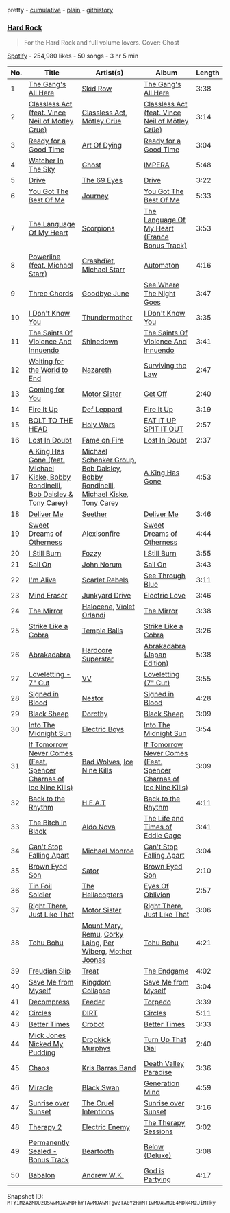 pretty - [cumulative](/playlists/cumulative/37i9dQZF1DX1X7WV84927n.md) - [plain](/playlists/plain/37i9dQZF1DX1X7WV84927n) - [githistory](https://github.githistory.xyz/mackorone/spotify-playlist-archive/blob/main/playlists/plain/37i9dQZF1DX1X7WV84927n)

### [Hard Rock](https://open.spotify.com/playlist/37i9dQZF1DX1X7WV84927n)

> For the Hard Rock and full volume lovers\. Cover: Ghost

[Spotify](https://open.spotify.com/user/spotify) - 254,980 likes - 50 songs - 3 hr 5 min

| No. | Title | Artist(s) | Album | Length |
|---|---|---|---|---|
| 1 | [The Gang's All Here](https://open.spotify.com/track/1k2wpoh1lyf4lNBUFtdLNK) | [Skid Row](https://open.spotify.com/artist/4opTS86dN9uO313J9CE8xg) | [The Gang's All Here](https://open.spotify.com/album/6vLJmmaxCG3wGckRBKc8H7) | 3:38 |
| 2 | [Classless Act \(feat\. Vince Neil of Motley Crue\)](https://open.spotify.com/track/05liOVVybQw3UyyrEOAcSw) | [Classless Act](https://open.spotify.com/artist/4UciATnuVJDY2ZMgiERxK1), [Mötley Crüe](https://open.spotify.com/artist/0cc6vw3VN8YlIcvr1v7tBL) | [Classless Act \(feat\. Vince Neil of Mötley Crüe\)](https://open.spotify.com/album/2TGWTcdEm3PydLgMmxBawv) | 3:14 |
| 3 | [Ready for a Good Time](https://open.spotify.com/track/5rX16XklyqZnUBM9fF59qc) | [Art Of Dying](https://open.spotify.com/artist/28DlNBW2UlEVVgTuCcYtTe) | [Ready for a Good Time](https://open.spotify.com/album/0CmMi5CVhUusvcNCd7HcN0) | 3:04 |
| 4 | [Watcher In The Sky](https://open.spotify.com/track/5ZZfo37znoAbkxbrt5YvJD) | [Ghost](https://open.spotify.com/artist/1Qp56T7n950O3EGMsSl81D) | [IMPERA](https://open.spotify.com/album/3fn4HfVz5dhmE0PG24rh6h) | 5:48 |
| 5 | [Drive](https://open.spotify.com/track/1PKSFV1n7pa3OgCGiUugLb) | [The 69 Eyes](https://open.spotify.com/artist/0Z1UczcSjwKNuv4HgdjH3b) | [Drive](https://open.spotify.com/album/4xgtygravIkm1QT6nEjFXY) | 3:22 |
| 6 | [You Got The Best Of Me](https://open.spotify.com/track/6knSCaCg0rVEw7jnvM4x19) | [Journey](https://open.spotify.com/artist/0rvjqX7ttXeg3mTy8Xscbt) | [You Got The Best Of Me](https://open.spotify.com/album/4IZ1clgmbfd5Vh3MwKZ0nt) | 5:33 |
| 7 | [The Language Of My Heart](https://open.spotify.com/track/4anwYZI6i9l5xi8caRrbo3) | [Scorpions](https://open.spotify.com/artist/27T030eWyCQRmDyuvr1kxY) | [The Language Of My Heart \(France Bonus Track\)](https://open.spotify.com/album/0Kmho2vdfbGmfJyyUesNoW) | 3:53 |
| 8 | [Powerline \(feat\. Michael Starr\)](https://open.spotify.com/track/6mCBk4OB2JXszZe9ATsZ0H) | [Crashdïet](https://open.spotify.com/artist/1cB013ULmW96lglRcrWTut), [Michael Starr](https://open.spotify.com/artist/6tTXfeP8gXGYMxWOz1Epwe) | [Automaton](https://open.spotify.com/album/0x9NVwmHIApAPGvIzC5mNo) | 4:16 |
| 9 | [Three Chords](https://open.spotify.com/track/5UZS4MsPlUYmdPTh7wQVSD) | [Goodbye June](https://open.spotify.com/artist/1l9I7G8J8AnMScWQwlNJ4M) | [See Where The Night Goes](https://open.spotify.com/album/7IAxaSFD3QeVzcaVisXzwg) | 3:47 |
| 10 | [I Don't Know You](https://open.spotify.com/track/7ay7vDG9NyF2NTrH15jpPZ) | [Thundermother](https://open.spotify.com/artist/18jTFcgHRRYHdwdof1MDZw) | [I Don't Know You](https://open.spotify.com/album/7wmnhGuLl0P3hl9jEwFn6O) | 3:35 |
| 11 | [The Saints Of Violence And Innuendo](https://open.spotify.com/track/3qdTM1rNjRUvmbuF4d82Mv) | [Shinedown](https://open.spotify.com/artist/70BYFdaZbEKbeauJ670ysI) | [The Saints Of Violence And Innuendo](https://open.spotify.com/album/3WgIObFq2Z0z5ulE29sCw4) | 3:41 |
| 12 | [Waiting for the World to End](https://open.spotify.com/track/4gNzAlHWjr73HycnkCcGSs) | [Nazareth](https://open.spotify.com/artist/6fvN9GmMCVKb5LY0WsnjFP) | [Surviving the Law](https://open.spotify.com/album/3Z5yXM2AoHoIUMqNXtZjYI) | 2:47 |
| 13 | [Coming for You](https://open.spotify.com/track/5iHpCkeNVzVo2nNVF7jqhJ) | [Motor Sister](https://open.spotify.com/artist/2PSgWUN5hVuv4LYulLxaT3) | [Get Off](https://open.spotify.com/album/1xxA0JiTUidQe7dMfIh7Wp) | 2:40 |
| 14 | [Fire It Up](https://open.spotify.com/track/2NtTPFydPxZnZ3p6wlkYdq) | [Def Leppard](https://open.spotify.com/artist/6H1RjVyNruCmrBEWRbD0VZ) | [Fire It Up](https://open.spotify.com/album/5BDAPbqXoXGOy8lwur9SxF) | 3:19 |
| 15 | [BOLT TO THE HEAD](https://open.spotify.com/track/5Hv8s5ts2YW4oYF6hTKKB3) | [Holy Wars](https://open.spotify.com/artist/2dTOWcCL0cYviin0Uz1lj4) | [EAT IT UP SPIT IT OUT](https://open.spotify.com/album/0dAQn8Qq1L1olB4QqQvARM) | 2:57 |
| 16 | [Lost In Doubt](https://open.spotify.com/track/0VUnK5QjwA7t5r5B15S0K7) | [Fame on Fire](https://open.spotify.com/artist/10Z7WzKMeIdNBKexi1YarP) | [Lost In Doubt](https://open.spotify.com/album/4MTpanFO4qaYv9OMltyt4e) | 2:37 |
| 17 | [A King Has Gone \(feat\. Michael Kiske, Bobby Rondinelli, Bob Daisley & Tony Carey\)](https://open.spotify.com/track/4hJY176L0CKPXcXkaGoQYY) | [Michael Schenker Group](https://open.spotify.com/artist/5uSY4FF3dZMCVSkZslKCHi), [Bob Daisley](https://open.spotify.com/artist/67vieFbFOOhGMEz0OLznOO), [Bobby Rondinelli](https://open.spotify.com/artist/3H2AYJg4F5mCMz9ak4FOEq), [Michael Kiske](https://open.spotify.com/artist/0gCtlB8zAb5lkus3e4X1ET), [Tony Carey](https://open.spotify.com/artist/4urvwbid7NFoVes5PTx9lV) | [A King Has Gone](https://open.spotify.com/album/2hfvFV1cayX5ditLOxlhDo) | 4:53 |
| 18 | [Deliver Me](https://open.spotify.com/track/4Xb2pl8kkMOqjiFRUZ4hKo) | [Seether](https://open.spotify.com/artist/6B5c4sch27tWHAGdarpPaW) | [Deliver Me](https://open.spotify.com/album/4J5ybYI29YiDIeDpwbvTBN) | 3:46 |
| 19 | [Sweet Dreams of Otherness](https://open.spotify.com/track/02AtE63KsG9iYLaznzv2aM) | [Alexisonfire](https://open.spotify.com/artist/53RsXctnNmj9oKXvcbvzI2) | [Sweet Dreams of Otherness](https://open.spotify.com/album/5z9liNsv9Mnuhj7HSNWv1g) | 4:44 |
| 20 | [I Still Burn](https://open.spotify.com/track/6bdxrVGUlcUSfj2V04ldI8) | [Fozzy](https://open.spotify.com/artist/59CIPNdUfewexxn1CJEdp5) | [I Still Burn](https://open.spotify.com/album/1MqZ1iRl7YTR0L0jnUKVYv) | 3:55 |
| 21 | [Sail On](https://open.spotify.com/track/53k2Iwe5XyYA2W0GhTy8OS) | [John Norum](https://open.spotify.com/artist/6bLPZMOlLH9wiaQ0kO5nZh) | [Sail On](https://open.spotify.com/album/1Gwl7LBODkfUIa2o1W2raJ) | 3:43 |
| 22 | [I'm Alive](https://open.spotify.com/track/7BeifY1gMTeIx8uqKR6D1Y) | [Scarlet Rebels](https://open.spotify.com/artist/1gVWbJsabbAcgkD24oEVR9) | [See Through Blue](https://open.spotify.com/album/5Y17LH7yvP9uXq5zAvECNg) | 3:11 |
| 23 | [Mind Eraser](https://open.spotify.com/track/0LdZZnaoti9ueYWlyHqQRf) | [Junkyard Drive](https://open.spotify.com/artist/7HWdmhoIhvXEHikALsGT4w) | [Electric Love](https://open.spotify.com/album/1b6dTOicwjotpOetvQUdBK) | 3:46 |
| 24 | [The Mirror](https://open.spotify.com/track/55HSUChS7hn7JEpeuFQogj) | [Halocene](https://open.spotify.com/artist/1S4xN9nvW5vlFoRBisdxUL), [Violet Orlandi](https://open.spotify.com/artist/3amoyQla9uUhiJhhMS7CLz) | [The Mirror](https://open.spotify.com/album/4ZOFbKKsHN3Cg3KlqIsmL1) | 3:38 |
| 25 | [Strike Like a Cobra](https://open.spotify.com/track/7wupm1ynQeNJVyey1g8FFE) | [Temple Balls](https://open.spotify.com/artist/6eiOdKXmZuz3nWzLuJkCE2) | [Strike Like a Cobra](https://open.spotify.com/album/54f7T8NezACrIPKwkR5dMS) | 3:26 |
| 26 | [Abrakadabra](https://open.spotify.com/track/2htPaFATsHA9oCTbpGHx9r) | [Hardcore Superstar](https://open.spotify.com/artist/57b3sKD9pGilMb2QlMqArq) | [Abrakadabra \(Japan Edition\)](https://open.spotify.com/album/74iLS86gsiZWszg5F62wxN) | 5:38 |
| 27 | [Loveletting \- 7" Cut](https://open.spotify.com/track/0bJPjlcegkXGSnijanvwVD) | [VV](https://open.spotify.com/artist/5QeGMmMBYG14aeTzkVny1l) | [Loveletting \(7" Cut\)](https://open.spotify.com/album/2zhssj1XVMVEpStvHov6sU) | 3:55 |
| 28 | [Signed in Blood](https://open.spotify.com/track/4oPUKqsYlQbuKAEjsuZCcq) | [Nestor](https://open.spotify.com/artist/0aO5KX4PsGlEqDM8rsH0ld) | [Signed in Blood](https://open.spotify.com/album/3fJNyNo6wi4GhrMprumW66) | 4:28 |
| 29 | [Black Sheep](https://open.spotify.com/track/1IXHEW37OZl7EBajKupTg0) | [Dorothy](https://open.spotify.com/artist/6IOvhXyk5edbA2DVaeP9Up) | [Black Sheep](https://open.spotify.com/album/2ulQy55tAU204XtJqddoTU) | 3:09 |
| 30 | [Into The Midnight Sun](https://open.spotify.com/track/4aGwqnQRU1nQuDuqGkNnoR) | [Electric Boys](https://open.spotify.com/artist/0zRRk9Oe6owoIi3cY5yWk4) | [Into The Midnight Sun](https://open.spotify.com/album/4tV6FOGhLdQHSospIkbDfc) | 3:54 |
| 31 | [If Tomorrow Never Comes \(Feat\. Spencer Charnas of Ice Nine Kills\)](https://open.spotify.com/track/5MgL0ccriqgDP1Gq3pwNNO) | [Bad Wolves](https://open.spotify.com/artist/0eI3X5rAzHRZVe5FPk4MN1), [Ice Nine Kills](https://open.spotify.com/artist/52qKfVcIV4GS8A8Vay2xtt) | [If Tomorrow Never Comes \(Feat\. Spencer Charnas of Ice Nine Kills\)](https://open.spotify.com/album/3la7NF2COfg90BdTY7HGtS) | 3:09 |
| 32 | [Back to the Rhythm](https://open.spotify.com/track/6AhyAj8E1JyYcY3VR3K7M2) | [H.E.A.T](https://open.spotify.com/artist/7M4PCSo5DDasGginrPHSDd) | [Back to the Rhythm](https://open.spotify.com/album/6JsuY2qnJQd0QPRiCar8K0) | 4:11 |
| 33 | [The Bitch in Black](https://open.spotify.com/track/6ayIpjL4MRM2xqlu81cW9q) | [Aldo Nova](https://open.spotify.com/artist/3jtTd1E9mBxYYU987s32Fm) | [The Life and Times of Eddie Gage](https://open.spotify.com/album/2RLldxodOye1CnvIGxEzGh) | 3:41 |
| 34 | [Can't Stop Falling Apart](https://open.spotify.com/track/0m0bclACA3EBxFzC5e0JVQ) | [Michael Monroe](https://open.spotify.com/artist/5Ul6r5lUSOraWUidNnsILZ) | [Can't Stop Falling Apart](https://open.spotify.com/album/70mOeSCsv2XRwPHKAJKgtO) | 3:04 |
| 35 | [Brown Eyed Son](https://open.spotify.com/track/0qENavjo41kOKOnuSy9laJ) | [Sator](https://open.spotify.com/artist/4NPIUulkJi56Hj95u671sM) | [Brown Eyed Son](https://open.spotify.com/album/62EZbw2VPVeL13WMTRBllf) | 2:10 |
| 36 | [Tin Foil Soldier](https://open.spotify.com/track/0IFdMq2MhXGEAdjzfpaMVu) | [The Hellacopters](https://open.spotify.com/artist/1lsXuaLnHnfL7GoJXKkUtH) | [Eyes Of Oblivion](https://open.spotify.com/album/1VHGCKri6PWtI5kijzvkTr) | 2:57 |
| 37 | [Right There, Just Like That](https://open.spotify.com/track/6sxdlON2OhydFd8j2OIYeA) | [Motor Sister](https://open.spotify.com/artist/2PSgWUN5hVuv4LYulLxaT3) | [Right There, Just Like That](https://open.spotify.com/album/6K8ls5wvPJRnhVgm131HX2) | 3:06 |
| 38 | [Tohu Bohu](https://open.spotify.com/track/7DB9ke3uWGxz0ecs1pzhoD) | [Mount Mary](https://open.spotify.com/artist/2xY9si1Ili5KQmriiKphZL), [Remu](https://open.spotify.com/artist/0v9qVRqk14X8dqcH8YhfqI), [Corky Laing](https://open.spotify.com/artist/1luMfZzXgQ3AkGOHN3b4lQ), [Per Wiberg](https://open.spotify.com/artist/1KXjg5smoL8q9PPj4h8KPp), [Mother Joonas](https://open.spotify.com/artist/4k6s39v0fMb7VhFXZKzRM7) | [Tohu Bohu](https://open.spotify.com/album/1PdrIj7vAwYaoqT6D2QoAT) | 4:21 |
| 39 | [Freudian Slip](https://open.spotify.com/track/5fiNrnaoV0mZBThQ9dVfpT) | [Treat](https://open.spotify.com/artist/6HY1gnFOOY9ZAgQtzvtZHI) | [The Endgame](https://open.spotify.com/album/4fULKw61VhX824FdYOkvAM) | 4:02 |
| 40 | [Save Me from Myself](https://open.spotify.com/track/72JETKVAqfC7yX09OvfYOm) | [Kingdom Collapse](https://open.spotify.com/artist/5OA7FiSNGhsL2ryfAtarP4) | [Save Me from Myself](https://open.spotify.com/album/6pDwGlXF2GPESFDaeeA7Iu) | 3:04 |
| 41 | [Decompress](https://open.spotify.com/track/0MjcjSg3l138CERciX7Zry) | [Feeder](https://open.spotify.com/artist/0ZZr6Y49NZWRJc0uCwqpMR) | [Torpedo](https://open.spotify.com/album/6ab3djzDT7OZOeyjOSvubU) | 3:39 |
| 42 | [Circles](https://open.spotify.com/track/2d5nvTEPNgLzvdhBrcc8FA) | [DIRT](https://open.spotify.com/artist/3QBEd0Gi3ApA2EqVrIKNDa) | [Circles](https://open.spotify.com/album/1laYwMskzwRiLgH7FDDwXB) | 5:11 |
| 43 | [Better Times](https://open.spotify.com/track/2UD14Vo4iLXGRNWLlkVHXs) | [Crobot](https://open.spotify.com/artist/4ygqEKxbe61knnDaodGFmi) | [Better Times](https://open.spotify.com/album/1hqqXpnC9Ru7aTuA5LppJ2) | 3:33 |
| 44 | [Mick Jones Nicked My Pudding](https://open.spotify.com/track/1sn8hpbQWGsPCxGrR8N95t) | [Dropkick Murphys](https://open.spotify.com/artist/7w9jdhcgHNdiPeNPUoFSlx) | [Turn Up That Dial](https://open.spotify.com/album/7a6NzWEOQMUJZcPXyWMmDo) | 2:40 |
| 45 | [Chaos](https://open.spotify.com/track/0qJcOGhe63Qw0RCM02GM3r) | [Kris Barras Band](https://open.spotify.com/artist/241MOvr69jR2U48FW5WbKv) | [Death Valley Paradise](https://open.spotify.com/album/64YWR8ekaKvFbFc3cSzkbe) | 3:36 |
| 46 | [Miracle](https://open.spotify.com/track/136RZz52ah69tPa3k7HLT3) | [Black Swan](https://open.spotify.com/artist/5gmDGdc0wzxJUD10xycfiL) | [Generation Mind](https://open.spotify.com/album/6UGcYx1XfJH0oUikg4ytrq) | 4:59 |
| 47 | [Sunrise over Sunset](https://open.spotify.com/track/0aFu9FqEgGY8t91YmhxfBm) | [The Cruel Intentions](https://open.spotify.com/artist/3RKn3P56kkewba1s6QpyDk) | [Sunrise over Sunset](https://open.spotify.com/album/1rvbebiKZ0YZDvFclFq44C) | 3:16 |
| 48 | [Therapy 2](https://open.spotify.com/track/5Xch2bmKG4TBYuKPWIMpMt) | [Electric Enemy](https://open.spotify.com/artist/2N1mByBMykfROrhwRVQV3v) | [The Therapy Sessions](https://open.spotify.com/album/4Ree7F8kKBluzkGcKcFo0P) | 3:02 |
| 49 | [Permanently Sealed \- Bonus Track](https://open.spotify.com/track/2KEbK50PjCZKdbaycJkYy1) | [Beartooth](https://open.spotify.com/artist/6vwjIs0tbIiseJMR3pqwiL) | [Below \(Deluxe\)](https://open.spotify.com/album/4vgHXHbrOmKsNBb4icJJ6G) | 3:08 |
| 50 | [Babalon](https://open.spotify.com/track/6IAFSIkbJnAXlSXEJ6vPtD) | [Andrew W.K.](https://open.spotify.com/artist/4YJR4xviDKHoelt9WKHlBa) | [God is Partying](https://open.spotify.com/album/7cTCyWY5cYeIi2jEC3udFu) | 4:17 |

Snapshot ID: `MTY1MzAzMDUzOSwwMDAwMDFhYTAwMDAwMTgwZTA0YzRmMTIwMDAwMDE4MDk4MzJiMTky`
